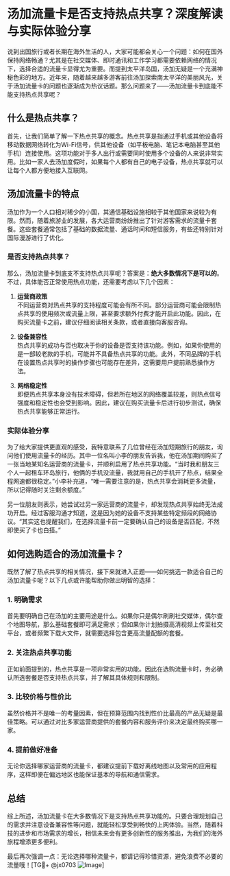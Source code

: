 # 汤加流量卡是否支持热点共享？深度解读与实际体验分享

说到出国旅行或者长期在海外生活的人，大家可能都会关心一个问题：如何在国外保持网络畅通？尤其是在社交媒体、即时通讯和工作学习都需要依赖网络的情况下，选择合适的流量卡显得尤为重要。而提到太平洋岛国，汤加无疑是一个充满神秘色彩的地方。近年来，随着越来越多游客前往汤加探索南太平洋的美丽风光，关于汤加流量卡的问题也逐渐成为热议话题。那么问题来了——汤加流量卡到底能不能支持热点共享呢？

## 什么是热点共享？

首先，让我们简单了解一下热点共享的概念。热点共享是指通过手机或其他设备将移动数据网络转化为Wi-Fi信号，供其他设备（如平板电脑、笔记本电脑甚至其他手机）连接使用。这项功能对于多人出行或需要同时使用多个设备的人来说非常实用。比如一家人去汤加度假时，如果每个人都有自己的电子设备，热点共享就可以让每个人都方便地接入互联网。

## 汤加流量卡的特点

汤加作为一个人口相对稀少的小国，其通信基础设施相较于其他国家来说较为有限。然而，随着旅游业的发展，各大运营商纷纷推出了针对游客需求的流量卡套餐。这些套餐通常包括了基础的数据流量、通话时间和短信服务，有些还特别针对国际漫游进行了优化。

### 是否支持热点共享？

那么，汤加流量卡到底支不支持热点共享呢？答案是：**绝大多数情况下是可以的**。不过，具体能否正常使用热点功能，还需要考虑以下几个因素：

1. **运营商政策**  
   不同运营商对热点共享的支持程度可能会有所不同。部分运营商可能会限制热点共享的使用频次或流量上限，甚至要求额外付费才能开启此功能。因此，在购买流量卡之前，建议仔细阅读相关条款，或者直接向客服咨询。

2. **设备兼容性**  
   热点共享的成功与否也取决于你的设备是否支持该功能。例如，如果你使用的是一部较老款的手机，可能并不具备热点共享的功能。此外，不同品牌的手机在设置热点共享时的操作步骤也可能存在差异，这需要用户提前熟悉操作方法。

3. **网络稳定性**  
   即便热点共享本身没有技术障碍，但若所在地区的网络覆盖较差，则热点信号强度和稳定性也会受到影响。因此，建议在购买流量卡后进行初步测试，确保热点共享能够正常运行。

### 实际体验分享

为了给大家提供更直观的感受，我特意联系了几位曾经在汤加短期旅行的朋友，询问他们使用流量卡的经历。其中一位名叫小李的朋友告诉我，他在汤加期间购买了一张当地某知名运营商的流量卡，并顺利启用了热点共享功能。“当时我和朋友三个人一起租车环岛旅行，他俩的手机没流量，我就用自己的手机开了热点，结果全程网速都很稳定。”小李补充道，“唯一需要注意的是，热点共享会消耗更多流量，所以记得随时关注剩余额度。”

另一位朋友则表示，她尝试过另一家运营商的流量卡，却发现热点共享始终无法成功开启。经过客服沟通才知道，这是因为她的设备不支持某些特定频段的网络协议。“其实这也提醒我们，在选择流量卡前一定要确认自己的设备是否匹配，不然即使买了卡也白搭。”

## 如何选购适合的汤加流量卡？

既然了解了热点共享的相关情况，接下来就进入正题——如何挑选一款适合自己的汤加流量卡呢？以下几点或许能帮助你做出明智的选择：

### 1. 明确需求
首先要明确自己在汤加的主要用途是什么。如果你只是偶尔刷刷社交媒体，偶尔查个地图导航，那么基础套餐即可满足需求；但如果你计划拍摄高清视频上传至社交平台，或者频繁下载大文件，就需要选择包含更高流量配额的套餐。

### 2. 关注热点共享功能
正如前面提到的，热点共享是一项非常实用的功能。因此在选购流量卡时，务必确认所选套餐是否支持热点共享，并了解其具体规则和限制。

### 3. 比较价格与性价比
虽然价格并不是唯一的考量因素，但在预算范围内找到性价比最高的产品无疑是最佳策略。可以通过对比多家运营商提供的套餐内容和服务评价来决定最终购买哪一家。

### 4. 提前做好准备
无论你选择哪家运营商的流量卡，都建议提前下载好离线地图以及常用的应用程序，这样即便在偏远地区也能保证基本的导航和通信需求。

## 总结

综上所述，汤加流量卡在大多数情况下是支持热点共享功能的。只要合理规划自己的需求并注意设备兼容性等问题，就能轻松享受到畅快的上网体验。当然，随着科技的进步和市场需求的增长，相信未来会有更多创新性的服务推出，为我们的海外旅程增添更多便利。

最后再次强调一点：无论选择哪种流量卡，都请记得珍惜资源，避免浪费不必要的流量哦！[TG💪+ @jx0703 ![Image](https://github.com/user-attachments/assets/dbca1d08-cadb-493c-b0ec-ad6f7a83f270)]